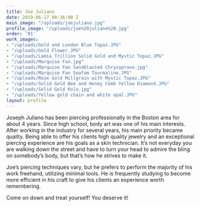 ```yaml
---
title: Joe Juliano
date: 2019-06-17 00:36:00 Z
main_image: "/uploads/joejuliano.jpg"
profile_image: "/uploads/joe%20juliano%20.jpg"
order: '01'
work_images:
- "/uploads/Gold and London Blue Topaz.JPG"
- "/uploads/Gold Flower.JPG"
- "/uploads/Lamia Trillion Solid Gold and Mystic Topaz.JPG"
- "/uploads/Marquise Fan.jpg"
- "/uploads/Marquise Fan Sandblasted Chrysoprase.jpg"
- "/uploads/Marquise Fan Seafom Tourmaline.JPG"
- "/uploads/Rose Gold Millgrain with Mystic Topaz.JPG"
- "/uploads/Solid Gold Bee and Honey Comb Yellow Diamond.JPG"
- "/uploads/Solid Gold Kolo.jpg"
- "/uploads/Yellow gold chain and white opal.JPG"
layout: profile
---
```


Joseph Juliano has been piercing professionally in the Boston area for about 4 years. Since high school, body art was one of his main interests. After working in the industry for several years, his main priority became quality. Being able to offer his clients high quality jewelry and an exceptional piercing experience are his goals as a skin technician. It’s not everyday you are walking down the street and have to turn your head to admire the bling on somebody’s body, but that’s how he strives to make it.

Joe’s piercing techniques vary, but he prefers to perform the majority of his work freehand, utilizing minimal tools. He is frequently studying to become more efficient in his craft to give his clients an experience worth remembering.

Come on down and treat yourself! You deserve it!